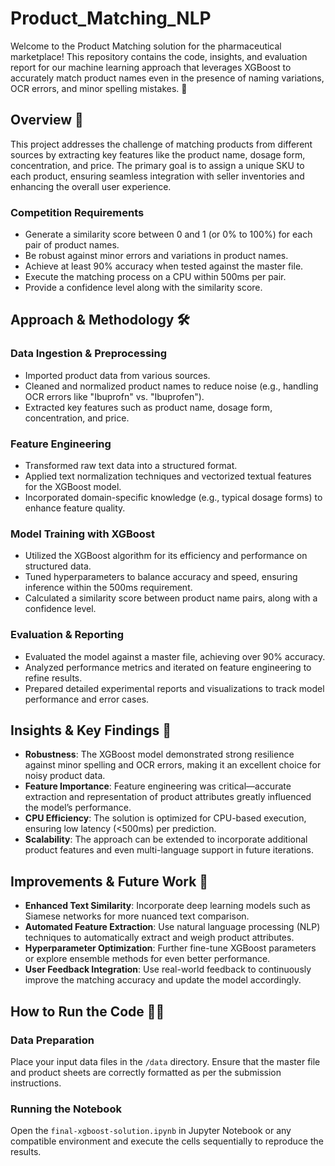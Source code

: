 # Product_Matching_NLP

Welcome to the Product Matching solution for the pharmaceutical marketplace! This repository contains the code, insights, and evaluation report for our machine learning approach that leverages XGBoost to accurately match product names even in the presence of naming variations, OCR errors, and minor spelling mistakes. 🥳

## Overview 📖

This project addresses the challenge of matching products from different sources by extracting key features like the product name, dosage form, concentration, and price. The primary goal is to assign a unique SKU to each product, ensuring seamless integration with seller inventories and enhancing the overall user experience.

### Competition Requirements

- Generate a similarity score between 0 and 1 (or 0% to 100%) for each pair of product names.
- Be robust against minor errors and variations in product names.
- Achieve at least 90% accuracy when tested against the master file.
- Execute the matching process on a CPU within 500ms per pair.
- Provide a confidence level along with the similarity score.

## Approach & Methodology 🛠️

### Data Ingestion & Preprocessing

- Imported product data from various sources.
- Cleaned and normalized product names to reduce noise (e.g., handling OCR errors like "Ibuprofn" vs. "Ibuprofen").
- Extracted key features such as product name, dosage form, concentration, and price.

### Feature Engineering

- Transformed raw text data into a structured format.
- Applied text normalization techniques and vectorized textual features for the XGBoost model.
- Incorporated domain-specific knowledge (e.g., typical dosage forms) to enhance feature quality.

### Model Training with XGBoost

- Utilized the XGBoost algorithm for its efficiency and performance on structured data.
- Tuned hyperparameters to balance accuracy and speed, ensuring inference within the 500ms requirement.
- Calculated a similarity score between product name pairs, along with a confidence level.

### Evaluation & Reporting

- Evaluated the model against a master file, achieving over 90% accuracy.
- Analyzed performance metrics and iterated on feature engineering to refine results.
- Prepared detailed experimental reports and visualizations to track model performance and error cases.

## Insights & Key Findings 🌟

- **Robustness**: The XGBoost model demonstrated strong resilience against minor spelling and OCR errors, making it an excellent choice for noisy product data.
- **Feature Importance**: Feature engineering was critical—accurate extraction and representation of product attributes greatly influenced the model’s performance.
- **CPU Efficiency**: The solution is optimized for CPU-based execution, ensuring low latency (<500ms) per prediction.
- **Scalability**: The approach can be extended to incorporate additional product features and even multi-language support in future iterations.

## Improvements & Future Work 🔄

- **Enhanced Text Similarity**: Incorporate deep learning models such as Siamese networks for more nuanced text comparison.
- **Automated Feature Extraction**: Use natural language processing (NLP) techniques to automatically extract and weigh product attributes.
- **Hyperparameter Optimization**: Further fine-tune XGBoost parameters or explore ensemble methods for even better performance.
- **User Feedback Integration**: Use real-world feedback to continuously improve the matching accuracy and update the model accordingly.

## How to Run the Code 🏃‍♂️


### Data Preparation

Place your input data files in the `/data` directory. Ensure that the master file and product sheets are correctly formatted as per the submission instructions.

### Running the Notebook

Open the `final-xgboost-solution.ipynb` in Jupyter Notebook or any compatible environment and execute the cells sequentially to reproduce the results.


